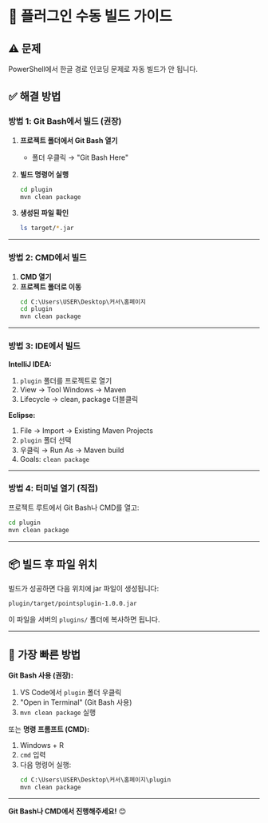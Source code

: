 # 🔨 플러그인 수동 빌드 가이드

## ⚠️ 문제
PowerShell에서 한글 경로 인코딩 문제로 자동 빌드가 안 됩니다.

## ✅ 해결 방법

### 방법 1: Git Bash에서 빌드 (권장)

1. **프로젝트 폴더에서 Git Bash 열기**
   - 폴더 우클릭 → "Git Bash Here"

2. **빌드 명령어 실행**
   ```bash
   cd plugin
   mvn clean package
   ```

3. **생성된 파일 확인**
   ```bash
   ls target/*.jar
   ```

---

### 방법 2: CMD에서 빌드

1. **CMD 열기**
2. **프로젝트 폴더로 이동**
   ```cmd
   cd C:\Users\USER\Desktop\커서\홈페이지
   cd plugin
   mvn clean package
   ```

---

### 방법 3: IDE에서 빌드

**IntelliJ IDEA:**
1. `plugin` 폴더를 프로젝트로 열기
2. View → Tool Windows → Maven
3. Lifecycle → clean, package 더블클릭

**Eclipse:**
1. File → Import → Existing Maven Projects
2. `plugin` 폴더 선택
3. 우클릭 → Run As → Maven build
4. Goals: `clean package`

---

### 방법 4: 터미널 열기 (직접)

프로젝트 루트에서 Git Bash나 CMD를 열고:

```bash
cd plugin
mvn clean package
```

---

## 📦 빌드 후 파일 위치

빌드가 성공하면 다음 위치에 jar 파일이 생성됩니다:

```
plugin/target/pointsplugin-1.0.0.jar
```

이 파일을 서버의 `plugins/` 폴더에 복사하면 됩니다.

---

## 🎯 가장 빠른 방법

**Git Bash 사용 (권장):**
1. VS Code에서 `plugin` 폴더 우클릭
2. "Open in Terminal" (Git Bash 사용)
3. `mvn clean package` 실행

또는 **명령 프롬프트 (CMD):**
1. Windows + R
2. `cmd` 입력
3. 다음 명령어 실행:
   ```cmd
   cd C:\Users\USER\Desktop\커서\홈페이지\plugin
   mvn clean package
   ```

---

**Git Bash나 CMD에서 진행해주세요!** 😊

